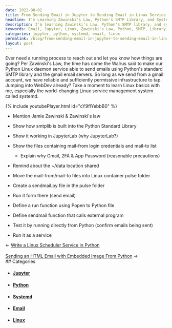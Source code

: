 ```yaml
---
date: 2022-08-02
title: From Sending Email in Jupyter to Sending Email in Linux Service
headline: I'm Learning Zawinski's Law, Python's SMTP Library, and Systemd - How I'm Testing My Work in JupyterLab
description: I'm learning Zawinski's Law, Python's SMTP library, and systemd. I'm using JupyterLab to show how to work with mail-from and mail-to files, move them into a Linux container pulse folder, and create a sendmail.py file. Come read my blog post to find out how I'm testing my work!
keywords: Email, Jupyter, Linux, Zawinski's Law, Python, SMTP, Library, Systemd, JupyterLab, Mail-from, Mail-to, Container Pulse, Sendmail.py, Testing
categories: jupyter, python, systemd, email, linux
permalink: /blog/from-sending-email-in-jupyter-to-sending-email-in-linux-service/
layout: post
---
```



Ever need a running process to reach out and let you know how things are going?
Per Zawinski's Law, the time has come the Walrus said to make our Python Linux
daemon service able to send emails using Python's standard SMTP library and the
gmail email servers. So long as we send from a gmail account, we have reliable
and sufficiently permissive infrastructure to tap. Jumping into WebDev already?
Take a moment to learn Linux basics with me, especially the world-changing
Linux service management system called systemd.

{% include youtubePlayer.html id="cY9flYebbB0" %}

- Mention Jamie Zawinski & Zawinski's law
- Show how smtplib is built into the Python Standard Library

- Show it working in JupyterLab (why JupyterLab?)
- Show the files containing mail-from login credentials and mail-to list
  - Explain why Gmail, 2FA & App Password (reasonable precautions)

- Remind about the ~/data location shared
- Move the mail-from/mail-to files into Linux container pulse folder
- Create a sendmail.py file in the pulse folder
- Run it form there (send email)

- Define a run function using Popen to Python file
- Define sendmail function that calls external program
- Test it by running directly from Python (confirm emails being sent)
- Run it as a service


<div class="arrow-links"><div class="post-nav-prev"><span class="arrow">&larr;&nbsp;</span><a href="/blog/write-a-linux-scheduler-service-in-python/">Write a Linux Scheduler Service in Python</a></div> &nbsp; <div class="post-nav-next"><a href="/blog/sending-an-html-email-with-embedded-image-from-python/">Sending an HTML Email with Embedded Image From Python</a><span class="arrow">&nbsp;&rarr;</span></div></div>
## Categories

<ul>
<li><h4><a href='/jupyter/'>Jupyter</a></h4></li>
<li><h4><a href='/python/'>Python</a></h4></li>
<li><h4><a href='/systemd/'>Systemd</a></h4></li>
<li><h4><a href='/email/'>Email</a></h4></li>
<li><h4><a href='/linux/'>Linux</a></h4></li></ul>
